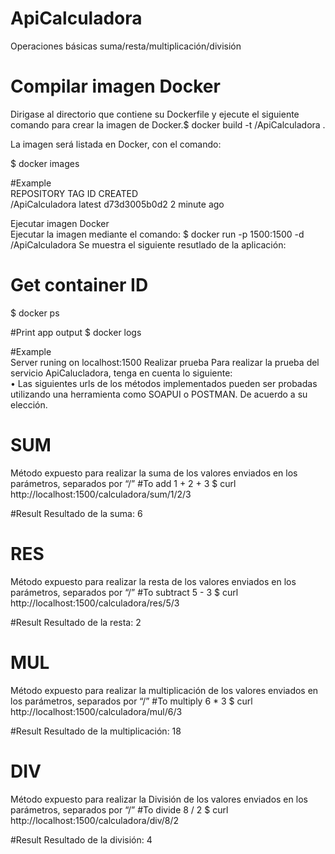 # ApiCalculadora
Operaciones básicas suma/resta/multiplicación/división

# Compilar imagen Docker
Dirigase al directorio que contiene su Dockerfile y ejecute el siguiente comando para crear la imagen de Docker.$ docker build -t <your username>/ApiCalculadora .  
  
La imagen será listada en Docker, con el comando:

$ docker images

#Example  
REPOSITORY                          TAG        ID              CREATED  
<your username>/ApiCalculadora    latest     d73d3005b0d2    2 minute ago

 
Ejecutar imagen Docker  
Ejecutar la imagen mediante el comando: 
$ docker run -p 1500:1500 -d <your username>/ApiCalculadora 
  Se muestra el siguiente resutlado de la aplicación: 
# Get container ID  
$ docker ps

#Print app output 
$ docker logs <container id>  

#Example  
Server runing on localhost:1500 
Realizar prueba 
Para realizar la prueba del servicio ApiCalucladora, tenga en cuenta lo siguiente:  
•	Las siguientes urls de los métodos implementados pueden ser probadas utilizando una herramienta como SOAPUI o POSTMAN. De acuerdo a su elección.  

# SUM
Método expuesto para realizar la suma de los valores enviados en los parámetros, separados por “/”
#To add 1 + 2 + 3
$ curl http://localhost:1500/calculadora/sum/1/2/3

#Result
Resultado de la suma: 6

# RES
Método expuesto para realizar la resta de los valores enviados en los parámetros, separados por “/”
#To subtract 5 - 3
$ curl http://localhost:1500/calculadora/res/5/3

#Result
Resultado de la resta: 2

# MUL
Método expuesto para realizar la multiplicación de los valores enviados en los parámetros, separados por “/”
#To multiply 6 * 3
$ curl http://localhost:1500/calculadora/mul/6/3

#Result
Resultado de la multiplicación: 18

# DIV
Método expuesto para realizar la División de los valores enviados en los parámetros, separados por “/”
#To divide 8 / 2
$ curl http://localhost:1500/calculadora/div/8/2

#Result
Resultado de la división: 4

